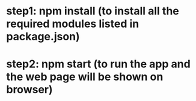 # step1: npm install (to install all the required modules listed in package.json)
# step2: npm start (to run the app and the web page will be shown on browser)